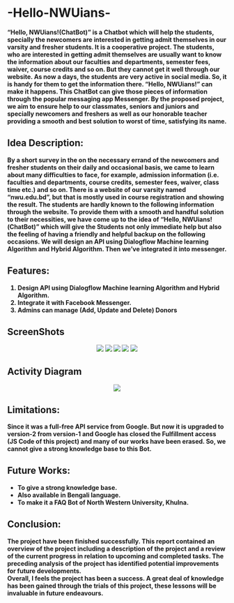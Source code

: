 # -Hello-NWUians-
<p> <b>“Hello, NWUians!(ChatBot)”<b> is a Chatbot which will help the students, specially the newcomers are interested in getting admit themselves in our varsity and fresher students. It is a cooperative project. The students, who are interested in getting admit themselves are usually want to know the information about our faculties and departments, semester fees, waiver, course credits and so on. But they cannot get it well through our website. As now a days, the students are very active in social media. So, it is handy for them to get the information there. <b>“Hello, NWUians!”<b> can make it happens. This ChatBot can give those pieces of information through the popular messaging app Messenger. By the proposed project, we aim to ensure help to our classmates, seniors and juniors and specially newcomers and freshers as well as our honorable teacher providing a smooth and best solution to worst of time, satisfying its name.</p>

##	Idea Description:
<p>By a short survey in the on the necessary errand of the newcomers and fresher students on their daily and occasional basis, we came to learn about many difficulties to face, for example, admission information (i.e. faculties and departments, course credits, semester fees, waiver, class time etc.) and so on. There is a website of our varsity named “nwu.edu.bd”, but that is mostly used in course registration and showing the result. The students are hardly known to the following information through the website. To provide them with a smooth and handful solution to their necessities, we have come up to the idea of <b>“Hello, NWUians!(ChatBot)”<b> which will give the Students not only immediate help but also the feeling of having a friendly and helpful backup on the following occasions. We will design an API using Dialogflow Machine learning Algorithm and Hybrid Algorithm. Then we’ve  integrated it into messenger.</p>


## Features:
<ol>
<li>Design API using Dialogflow Machine learning Algorithm and Hybrid Algorithm.</li>
<li>Integrate it with Facebook Messenger.</li>
<li>Admins can manage (Add, Update and Delete) Donors</li>
</ol>

## ScreenShots
       
<p align="center">
  <img src="https://www.dropbox.com/s/ri62b6uwkbr822n/Bot.mp4?dl=0" />
  <img src="https://i.imgur.com/pfq282F.png" />
   <img src="https://i.imgur.com/TPnv1fv.png" />
   <img src="https://i.imgur.com/HBwytQo.png" />
   <img src="https://i.imgur.com/kNcLWAJ.png" />
</p>

## Activity Diagram
    
<p align="center">
  <img src="https://i.imgur.com/oq4kyYd.png" />
</p>

## Limitations:
<p>Since it was a full-free API service from Google. But now it is upgraded to version-2 from version-1 and Google has closed the Fulfillment access (JS Code of this project) and many of our works have been erased. So, we cannot give a strong knowledge base to this Bot.</p>

##	Future Works:
<ul>
<li>To give a strong knowledge base.</li>
<li>Also available in Bengali language.</li>
<li>To make it a FAQ Bot of North Western University, Khulna.</li>
</ul>

##	Conclusion:
<p>The project have been finished successfully. This report contained an overview of the project including a description of the project and a review of the current progress in relation to upcoming and completed tasks. The preceding analysis of the project has identified potential improvements for future developments.<br>
Overall, I feels the project has been a success. A great deal of knowledge has been gained through the trials of this project, these lessons will be invaluable in future endeavours.</p>

